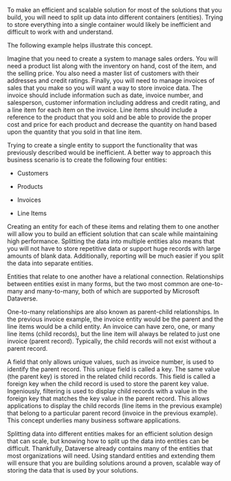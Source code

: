 To make an efficient and scalable solution for most of the solutions that you build, you will need to split up data into different containers (entities). Trying to store everything into a single container would likely be inefficient and difficult to work with and understand.

The following example helps illustrate this concept.

Imagine that you need to create a system to manage sales orders. You will need a product list along with the inventory on hand, cost of the item, and the selling price. You also need a master list of customers with their addresses and credit ratings. Finally, you will need to manage invoices of sales that you make so you will want a way to store invoice data. The invoice should include information such as date, invoice number, and salesperson, customer information including address and credit rating, and a line item for each item on the invoice. Line items should include a reference to the product that you sold and be able to provide the proper cost and price for each product and decrease the quantity on hand based upon the quantity that you sold in that line item.

Trying to create a single entity to support the functionality that was previously described would be inefficient. A better way to approach this business scenario is to create the following four entities:

- Customers

- Products

- Invoices

- Line Items

Creating an entity for each of these items and relating them to one another will allow you to build an efficient solution that can scale while maintaining high performance. Splitting the data into multiple entities also means that you will not have to store repetitive data or support huge records with large amounts of blank data. Additionally, reporting will be much easier if you split the data into separate entities.

Entities that relate to one another have a relational connection. Relationships between entities exist in many forms, but the two most common are one-to-many and many-to-many, both of which are supported by Microsoft Dataverse.

One-to-many relationships are also known as parent-child relationships. In the previous invoice example, the invoice entity would be the parent and the line items would be a child entity. An invoice can have zero, one, or many line items (child records), but the line item will always be related to just one invoice (parent record). Typically, the child records will not exist without a parent record.

A field that only allows unique values, such as invoice number, is used to identify the parent record. This unique field is called a key. The same value (the parent key) is stored in the related child records. This field is called a foreign key when the child record is used to store the parent key value. Ingeniously, filtering is used to display child records with a value in the foreign key that matches the key value in the parent record. This allows applications to display the child records (line items in the previous example) that belong to a particular parent record (invoice in the previous example). This concept underlies many business software applications.

Splitting data into different entities makes for an efficient solution design that can scale, but knowing how to split up the data into entities can be difficult. Thankfully, Dataverse already contains many of the entities that most organizations will need. Using standard entities and extending them will ensure that you are building solutions around a proven, scalable way of storing the data that is used by your solutions.
